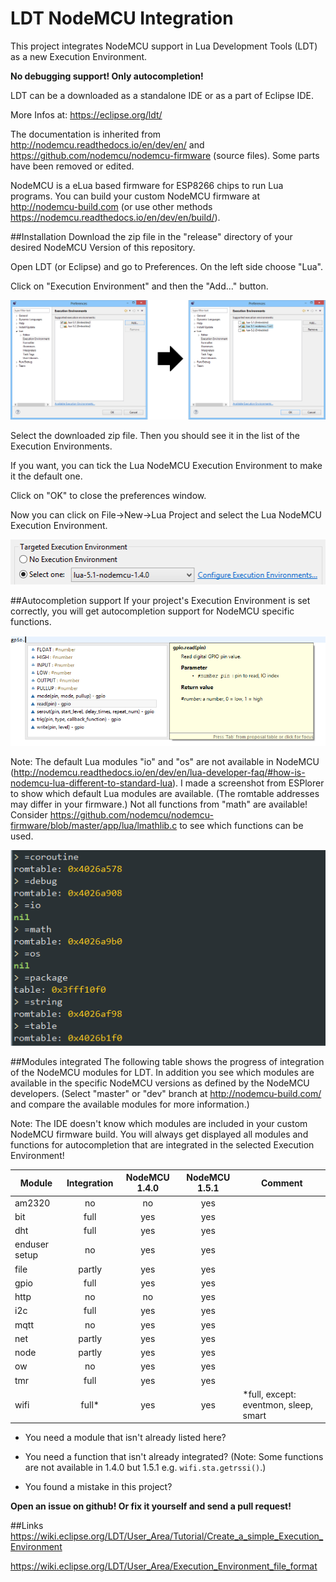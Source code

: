 # LDT NodeMCU Integration

This project integrates NodeMCU support in Lua Development Tools (LDT) as a new Execution Environment.

**No debugging support! Only autocompletion!**

LDT can be a downloaded as a standalone IDE or as a part of Eclipse IDE.

More Infos at: https://eclipse.org/ldt/

The documentation is inherited from http://nodemcu.readthedocs.io/en/dev/en/ and https://github.com/nodemcu/nodemcu-firmware (source files).
Some parts have been removed or edited.

NodeMCU is a eLua based firmware for ESP8266 chips to run Lua programs.
You can build your custom NodeMCU firmware at http://nodemcu-build.com (or use other methods https://nodemcu.readthedocs.io/en/dev/en/build/).

##Installation
Download the zip file in the "release" directory of your desired NodeMCU Version of this repository.

Open LDT (or Eclipse) and go to Preferences. On the left side choose "Lua".

Click on "Execution Environment" and then the "Add..." button.

![Add zip](/pics/add-ee-compact01.png?raw=true)

Select the downloaded zip file. Then you should see it in the list of the Execution Environments.

If you want, you can tick the Lua NodeMCU Execution Environment to make it the default one.

Click on "OK" to close the preferences window.

Now you can click on File->New->Lua Project and select the Lua NodeMCU Execution Environment.

![Create Project](/pics/create-proj01.png?raw=true)

##Autocompletion support
If your project's Execution Environment is set correctly, you will get autocompletion support for NodeMCU specific functions.

![Autocomplete](/pics/autocomplete01.png?raw=true)

Note: The default Lua modules "io" and "os" are not available in NodeMCU (http://nodemcu.readthedocs.io/en/dev/en/lua-developer-faq/#how-is-nodemcu-lua-different-to-standard-lua).
I made a screenshot from ESPlorer to show which default Lua modules are available. (The romtable addresses may differ in your firmware.)
Not all functions from "math" are available! Consider https://github.com/nodemcu/nodemcu-firmware/blob/master/app/lua/lmathlib.c to see which functions can be used.

![Default Lua modules in NodeMCU](/pics/nodemcu-default-lua-modules01.png?raw=true)

##Modules integrated
The following table shows the progress of integration of the NodeMCU modules for LDT.
In addition you see which modules are available in the specific NodeMCU versions as defined by the NodeMCU developers.
(Select "master" or "dev" branch at http://nodemcu-build.com/ and compare the available modules for more information.)

Note: The IDE doesn't know which modules are included in your custom NodeMCU firmware build.
You will always get displayed all modules and functions for autocompletion that are integrated in the selected Execution Environment!

| Module       | Integration  | NodeMCU 1.4.0 | NodeMCU 1.5.1 | Comment                                |
| ------------ |:------------:|:-------------:|:-------------:| -------------------------------------- |
| am2320       | no           | no            | yes           |                                        |
| bit          | full         | yes           | yes           |                                        |
| dht          | full         | yes           | yes           |                                        |
| enduser setup| no           | yes           | yes           |                                        |
| file         | partly       | yes           | yes           |                                        |
| gpio         | full         | yes           | yes           |                                        |
| http         | no           | no            | yes           |                                        |
| i2c          | full         | yes           | yes           |                                        |
| mqtt         | no           | yes           | yes           |                                        |
| net          | partly       | yes           | yes           |                                        |
| node         | partly       | yes           | yes           |                                        |
| ow           | no           | yes           | yes           |                                        |
| tmr          | full         | yes           | yes           |                                        |
| wifi         | full\*       | yes           | yes           | \*full, except: eventmon, sleep, smart |

* You need a module that isn't already listed here?

* You need a function that isn't already integrated? (Note: Some functions are not available in 1.4.0 but 1.5.1 e.g. `wifi.sta.getrssi()`.)

* You found a mistake in this project?

**Open an issue on github! Or fix it yourself and send a pull request!**


##Links
https://wiki.eclipse.org/LDT/User_Area/Tutorial/Create_a_simple_Execution_Environment

https://wiki.eclipse.org/LDT/User_Area/Execution_Environment_file_format